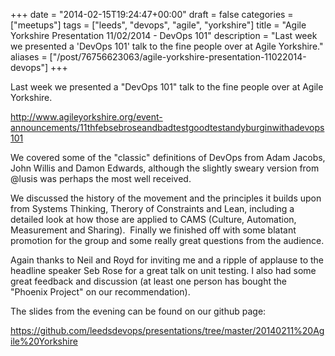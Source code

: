 +++
date = "2014-02-15T19:24:47+00:00"
draft = false
categories = ["meetups"]
tags = ["leeds", "devops", "agile", "yorkshire"]
title = "Agile Yorkshire Presentation 11/02/2014 - DevOps 101"
description = "Last week we presented a 'DevOps 101' talk to the fine people over at Agile Yorkshire."
aliases = ["/post/76756623063/agile-yorkshire-presentation-11022014-devops"]
+++
<p>Last week we presented a "DevOps 101" talk to the fine people over at Agile Yorkshire.</p>
<p><!-- more --></p>
<p><a href="http://www.agileyorkshire.org/event-announcements/11thfebsebroseandbadtestgoodtestandyburginwithadevops101">http://www.agileyorkshire.org/event-announcements/11thfebsebroseandbadtestgoodtestandyburginwithadevops101</a></p>
<p>We covered some of the "classic" definitions of DevOps from Adam Jacobs, John Willis and Damon Edwards, although the slightly sweary version from @lusis was perhaps the most well received.</p>
<p>We discussed the history of the movement and the principles it builds upon from Systems Thinking, Therory of Constraints and Lean, including a detailed look at how those are applied to CAMS (Culture, Automation, Measurement and Sharing).&nbsp;&nbsp;Finally we finished off with some blatant promotion for the group and some really great questions from the audience.</p>
<p>Again thanks to Neil and Royd for inviting me and a ripple of applause to the headline speaker Seb Rose for a great talk on unit testing. I also had some great feedback and discussion (at least one person has bought the "Phoenix Project" on our recommendation).</p>
<p>The slides from the evening can be found on our github page:</p>
<p><a href="https://github.com/leedsdevops/presentations/tree/master/20140211%20Agile%20Yorkshire">https://github.com/leedsdevops/presentations/tree/master/20140211%20Agile%20Yorkshire</a></p>
